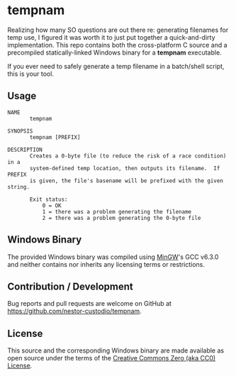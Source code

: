 # tempnam

Realizing how many SO questions are out there re: generating filenames for temp use, I figured it was worth it to just put together a quick-and-dirty implementation. This repo contains both the cross-platform C source and a precompiled statically-linked Windows binary for a **tempnam** executable.

If you ever need to safely generate a temp filename in a batch/shell script, this is your tool.


## Usage

```
NAME
       tempnam

SYNOPSIS
       tempnam [PREFIX]

DESCRIPTION
       Creates a 0-byte file (to reduce the risk of a race condition) in a
       system-defined temp location, then outputs its filename.  If PREFIX
       is given, the file's basename will be prefixed with the given string.

       Exit status:
           0 = OK
           1 = there was a problem generating the filename
           2 = there was a problem generating the 0-byte file
```


## Windows Binary

The provided Windows binary was compiled using [MinGW](http://www.mingw.org/)'s GCC v6.3.0 and neither contains nor inherits any licensing terms or restrictions.


## Contribution / Development

Bug reports and pull requests are welcome on GitHub at https://github.com/nestor-custodio/tempnam.


## License

This source and the corresponding Windows binary are made available as open source under the terms of the [Creative Commons Zero (aka CC0) License](https://www.gnu.org/licenses/license-list.html#CC0).
